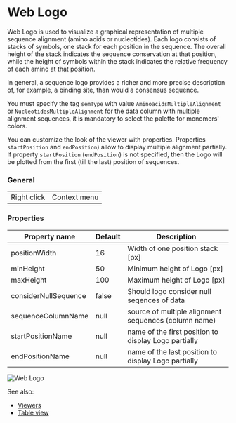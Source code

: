 <!-- TITLE: Aminoacids WebLogo -->
<!-- SUBTITLE: -->

# Web Logo

Web Logo is used to visualize a graphical representation of multiple sequence alignment (amino acids or
nucleotides). Each logo consists of stacks of symbols, one stack for each position in the sequence.
The overall height of the stack indicates the sequence conservation at that position,
while the height of symbols within the stack indicates the relative frequency of each amino at that position.

In general, a sequence logo provides a richer and more precise description of, for example, a binding site,
than would a consensus sequence.

You must specify the tag ```semType``` with value ```AminoacidsMultipleAlignment``` or 
```NucleotidesMultipleAlignment``` for the data column with multiple alignment sequences, it is mandatory to 
select the palette for monomers' colors.

You can customize the look of the viewer with properties. Properties ```startPosition``` and ```endPosition```) 
allow to display multiple alignment partially. If property  ```startPosition``` (```endPosition```)
is not specified, then the Logo will be plotted from the first (till the last) position of sequences. 

### General

|             |              |
|-------------|--------------|
| Right click | Context menu |

### Properties

| Property name        | Default | Description                                          |
|----------------------|---------|------------------------------------------------------|
| positionWidth        | 16      | Width of one position stack [px]                     |
| minHeight            | 50      | Minimum height of Logo [px]                          |
| maxHeight            | 100     | Maximum height of Logo [px]                          |
| considerNullSequence | false   | Should logo consider null seqences of data           |
| sequenceColumnName   | null    | source of multiple alignment sequences (column name) |
| startPositionName    | null    | name of the first position to display Logo partially |
| endPositionName      | null    | name of the last position to display Logo partially  |


![Web Logo](./web-logo-properties.gif "Web Logo")

See also:

* [Viewers](../viewers.md)
* [Table view](../../overview/table-view.md)
